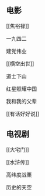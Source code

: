 





## 电影

[[焦裕禄]]

一九四二

建党伟业

[[横空出世]]

道士下山

红星照耀中国

我和我的父辈

[[有话好好说]]


## 电视剧

[[大宅门]]

[[水浒传]]

高纬度战栗

历史的天空











